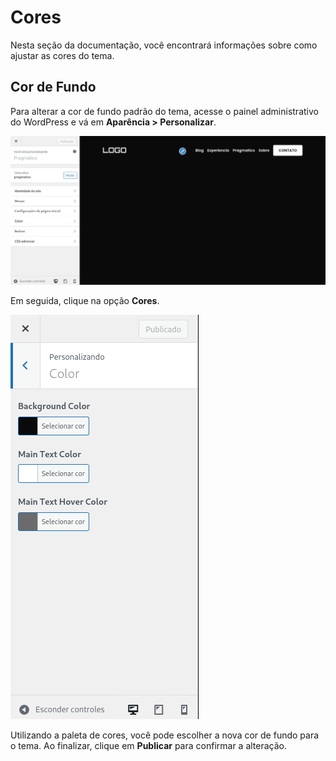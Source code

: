 # Cores

Nesta seção da documentação, você encontrará informações sobre como ajustar as
cores do tema.

## Cor de Fundo

Para alterar a cor de fundo padrão do tema, acesse o painel administrativo do
WordPress e vá em **Aparência > Personalizar**.

![personalizar](images/personalizar.png)

Em seguida, clique na opção **Cores**.

![background_color](images/personalizar_background_color.png)

Utilizando a paleta de cores, você pode escolher a nova cor de fundo para o
tema. Ao finalizar, clique em **Publicar** para confirmar a alteração.

